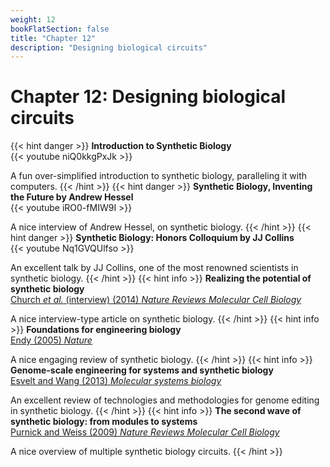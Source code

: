 ```yaml
---
weight: 12
bookFlatSection: false
title: "Chapter 12"
description: "Designing biological circuits"
---
```


# Chapter 12: Designing biological circuits

{{< hint danger >}}
**Introduction to Synthetic Biology**   
{{< youtube niQ0kkgPxJk >}}

A fun over-simplified introduction to synthetic biology, paralleling it with computers.
{{< /hint >}}
{{< hint danger >}}
**Synthetic Biology, Inventing the Future by Andrew Hessel**   
{{< youtube iRO0-fMIW9I >}}

A nice interview of Andrew Hessel, on synthetic biology.
{{< /hint >}}
{{< hint danger >}}
**Synthetic Biology: Honors Colloquium by JJ Collins**   
{{< youtube Nq1GVQUlfso >}}

An excellent talk by JJ Collins, one of the most renowned scientists in synthetic biology.
{{< /hint >}}
{{< hint info >}}
**Realizing the potential of synthetic biology**   
[Church _et al._ (interview)  (2014) _Nature Reviews Molecular Cell Biology_](http://doi.org/10.1038/nrm3767)

A nice interview-type article on synthetic biology.
{{< /hint >}}
{{< hint info >}}
**Foundations for engineering biology**   
[Endy (2005) _Nature_](http://doi.org/10.1038/nature04342)

A nice engaging review of synthetic biology.
{{< /hint >}}
{{< hint info >}}
**Genome-scale engineering for systems and synthetic biology**   
[Esvelt and Wang (2013) _Molecular systems biology_](http://doi.org/10.1038/msb.2012.66)

An excellent review of technologies and methodologies for genome editing in synthetic biology.
{{< /hint >}}
{{< hint info >}}
**The second wave of synthetic biology: from modules to systems**   
[Purnick and Weiss (2009) _Nature Reviews Molecular Cell Biology_](http://doi.org/10.1038/nrm2698)

A nice overview of multiple synthetic biology circuits.
{{< /hint >}}
